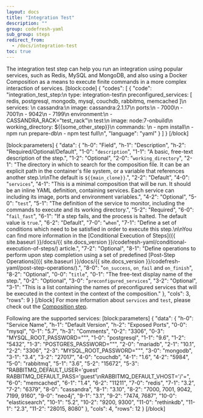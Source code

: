 ```yaml
---
layout: docs
title: "Integration Test"
description: ""
group: codefresh-yaml
sub_group: steps
redirect_from:
  - /docs/integration-test
toc: true
---
```


The integration test step can help you run an integration using popular services, such as Redis, MySQL and MongoDB, and also using a Docker Composition as a means to execute finite commands in a more complex interaction of services.
[block:code]
{
  "codes": [
    {
      "code": "integration_test_step:\n    type: integration-test\n    preconfigured_services: [  redis, postgresql, mongodb, mysql, couchdb, rabbitmq, memcached ]\n    services: \n      cassandra:\n        image: cassandra:2.1.17\n        ports:\n          - 7000\n          - 7001\n          - 9042\n          - 7199\n        environment:\n          - CASSANDRA_RACK=\"test_rack\"\n    test:\n      image: node:7-onbuild\n      working_directory: ${{some_other_step}}\n      commands: \n        - npm install\n        - npm run prepare-db\n        - npm test full\n",
      "language": "yaml"
    }
  ]
}
[/block]

[block:parameters]
{
  "data": {
    "h-0": "Field",
    "h-1": "Description",
    "h-2": "Required/Optional/Default",
    "1-0": "```description```",
    "1-1": "A basic, free-text description of the step.",
    "1-2": "Optional",
    "2-0": "```working_directory```",
    "2-1": "The directory in which to search for the composition file. It can be an explicit path in the container's file system, or a variable that references another step.\n\nThe default is ```${{main_clone}}```.",
    "2-2": "Default",
    "4-0": "```services```",
    "4-1": "This is a minimal composition that will be run. It should be an inline YAML definition, containing services. Each service can including its image, ports and environment variables.",
    "4-2": "Optional",
    "5-0": "```test```",
    "5-1": "The definition of the service to monitor, including the commands to execute and its working directory.",
    "5-2": "Required",
    "6-0": "```fail_fast```",
    "6-1": "If a step fails, and the process is halted. The default value is ```true```.",
    "6-2": "Default",
    "7-0": "```when```",
    "7-1": "Define a set of conditions which need to be satisfied in order to execute this step.\n\nYou can find more information in the [Conditional Execution of Steps]({{ site.baseurl }}/docs/{{ site.docs_version }}/codefresh-yaml/conditional-execution-of-steps/) article.",
    "7-2": "Optional",
    "8-1": "Define operations to perform upon step completion using a set of predefined [Post-Step Operations]({{ site.baseurl }}/docs/{{ site.docs_version }}/codefresh-yaml/post-step-operations/).",
    "8-0": "`on_success`, `on_fail` and `on_finish`",
    "8-2": "Optional",
    "0-0": "```title```",
    "0-1": "The free-text display name of the step.",
    "0-2": "Optional",
    "3-0": "```preconfigured_services```",
    "3-2": "Optional",
    "3-1": "This is a list containing the names of preconfigured services that will be executed in the context in the context of the composition."
  },
  "cols": 3,
  "rows": 9
}
[/block]
For more information about `services` and `test`, please check out the [Composition step](https://docs.codefresh.io/docs/composition-1).

Following are the supported services:
[block:parameters]
{
  "data": {
    "h-0": "Service Name",
    "h-1": "Default Version",
    "h-2": "Exposed Ports",
    "0-0": "mysql",
    "0-1": "5.7",
    "h-3": "Comments",
    "0-2": "3306",
    "0-3": "MYSQL_ROOT_PASSWORD=\"\"",
    "1-0": "postgresql",
    "1-1": "9.6",
    "1-2": "5432",
    "1-3": "POSTGRES_PASSWORD=\"\"",
    "2-0": "mariadb",
    "2-1": "10.1",
    "2-2": "3306",
    "2-3": "MYSQL_ROOT_PASSWORD=\"\"",
    "3-0": "mongodb",
    "3-1": "3.4",
    "3-2": "27017",
    "4-0": "couchdb",
    "4-1": "1.6",
    "4-2": "5984",
    "5-0": "rabbitmq",
    "5-1": "3.6",
    "5-2": "15672",
    "5-3": "RABBITMQ_DEFAULT_USER='guest'      RABBITMQ_DEFAULT_PASS='guest'\nRABBITMQ_DEFAULT_VHOST='/'=",
    "6-0": "memcached",
    "6-1": "1.4",
    "6-2": "11211",
    "7-0": "redis",
    "7-1": "3.2",
    "7-2": "6379",
    "8-0": "cassandra",
    "8-1": "3.10",
    "8-2": "7000, 7001, 9042, 7199, 9160",
    "9-0": "neo4j",
    "9-1": "3.1",
    "9-2": "7474, 7687",
    "10-0": "elasticsearch",
    "10-1": "5.2",
    "10-2": "9200, 9300",
    "11-0": "rethinkdb",
    "11-1": "2.3",
    "11-2": "28015, 8080"
  },
  "cols": 4,
  "rows": 12
}
[/block]
